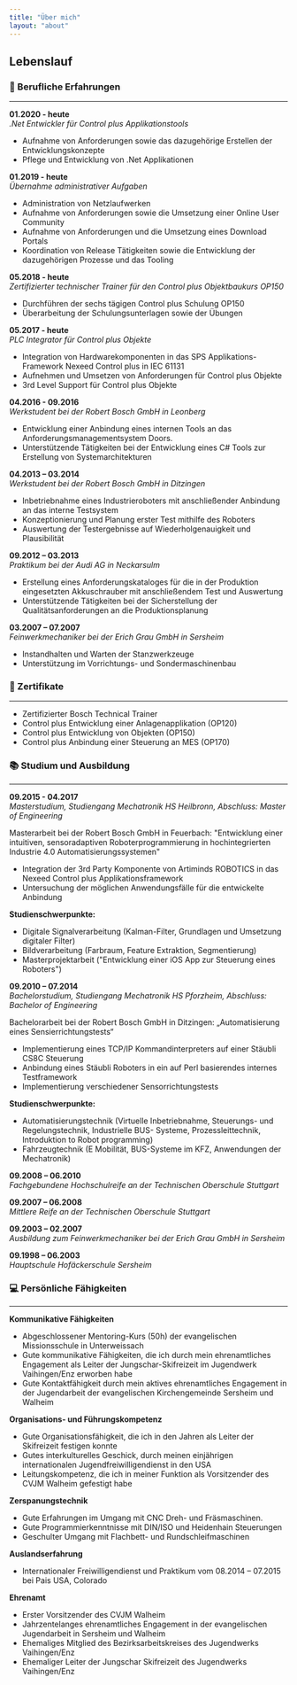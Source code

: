 ```yaml
---
title: "Über mich"
layout: "about"
---
```

## Lebenslauf

### :briefcase: Berufliche Erfahrungen
---

**01.2020 - heute**<br/>
*.Net Entwickler für Control plus Applikationstools*

- Aufnahme von Anforderungen sowie das dazugehörige Erstellen der Entwicklungskonzepte 
- Pflege und Entwicklung von .Net Applikationen

**01.2019 - heute**<br/>
*Übernahme administrativer Aufgaben*
- Administration von Netzlaufwerken
- Aufnahme von Anforderungen sowie die Umsetzung einer Online User Community
- Aufnahme von Anforderungen und die Umsetzung eines Download Portals
- Koordination von Release Tätigkeiten sowie die Entwicklung der dazugehörigen Prozesse und das Tooling

**05.2018 - heute**<br/>
*Zertifizierter technischer Trainer für den Control plus Objektbaukurs OP150*

- Durchführen der sechs tägigen Control plus Schulung OP150
- Überarbeitung der Schulungsunterlagen sowie der Übungen

**05.2017 - heute**<br/>
*PLC Integrator für Control plus Objekte*

- Integration von Hardwarekomponenten in das SPS Applikations-Framework Nexeed Control plus in IEC 61131
- Aufnehmen und Umsetzen von Anforderungen für Control plus Objekte
- 3rd Level Support für Control plus Objekte

**04.2016 - 09.2016**<br/>
*Werkstudent bei der Robert Bosch GmbH in Leonberg*

- Entwicklung einer Anbindung eines internen Tools an das Anforderungsmanagementsystem Doors. 
- Unterstützende Tätigkeiten bei der Entwicklung eines C# Tools zur Erstellung von Systemarchitekturen

**04.2013 – 03.2014**<br/>
*Werkstudent bei der Robert Bosch GmbH in Ditzingen*

- Inbetriebnahme eines Industrieroboters mit anschließender Anbindung an das interne Testsystem
- Konzeptionierung und Planung erster Test mithilfe des Roboters
- Auswertung der Testergebnisse auf Wiederholgenauigkeit und Plausibilität

**09.2012 – 03.2013**<br/>
*Praktikum bei der Audi AG in Neckarsulm*

- Erstellung eines Anforderungskataloges für die in der Produktion eingesetzten Akkuschrauber mit anschließendem Test und Auswertung
- Unterstützende Tätigkeiten bei der Sicherstellung der Qualitätsanforderungen an die Produktionsplanung

**03.2007 – 07.2007**<br/>
*Feinwerkmechaniker bei der Erich Grau GmbH in Sersheim*

- Instandhalten und Warten der Stanzwerkzeuge
- Unterstützung im Vorrichtungs- und Sondermaschinenbau

### :paperclip: Zertifikate
---

- Zertifizierter Bosch Technical Trainer
- Control plus Entwicklung einer Anlagenapplikation (OP120)
- Control plus Entwicklung von Objekten (OP150)
- Control plus Anbindung einer Steuerung an MES (OP170)

### :books: Studium und Ausbildung
---

**09.2015 - 04.2017**<br/>
*Masterstudium, Studiengang Mechatronik*
*HS Heilbronn, Abschluss: Master of Engineering*

Masterarbeit bei der Robert Bosch GmbH in Feuerbach:
"Entwicklung einer intuitiven, sensoradaptiven Roboterprogrammierung in hochintegrierten Industrie 4.0 Automatisierungssystemen"
- Integration der 3rd Party Komponente von Artiminds ROBOTICS in das Nexeed Control plus Applikationsframework
- Untersuchung der möglichen Anwendungsfälle für die entwickelte Anbindung

**Studienschwerpunkte:**
- Digitale Signalverarbeitung (Kalman-Filter, Grundlagen und Umsetzung digitaler Filter)
- Bildverarbeitung (Farbraum, Feature Extraktion, Segmentierung)
- Masterprojektarbeit ("Entwicklung einer iOS App zur Steuerung eines Roboters")

**09.2010 – 07.2014**<br/>
*Bachelorstudium, Studiengang Mechatronik*
*HS Pforzheim, Abschluss: Bachelor of Engineering*

Bachelorarbeit bei der Robert Bosch GmbH in Ditzingen:
„Automatisierung eines Sensierrichtungstests“

- Implementierung eines TCP/IP Kommandinterpreters auf einer Stäubli CS8C Steuerung
- Anbindung eines Stäubli Roboters in ein auf Perl basierendes internes Testframework
- Implementierung verschiedener Sensorrichtungstests

**Studienschwerpunkte:**
- Automatisierungstechnik (Virtuelle Inbetriebnahme, Steuerungs- und Regelungstechnik, Industrielle BUS- Systeme, Prozessleittechnik, Introduktion to Robot programming)
- Fahrzeugtechnik (E Mobilität, BUS-Systeme im KFZ, Anwendungen der Mechatronik)

**09.2008 – 06.2010**<br/>
*Fachgebundene Hochschulreife*
*an der Technischen Oberschule Stuttgart*

**09.2007 – 06.2008**<br/>
*Mittlere Reife*
*an der Technischen Oberschule Stuttgart*

**09.2003 – 02.2007**<br/>
*Ausbildung zum Feinwerkmechaniker*
*bei der Erich Grau GmbH in Sersheim*

**09.1998 – 06.2003**<br/>
*Hauptschule*
*Hofäckerschule Sersheim*

### :computer: Persönliche Fähigkeiten
---

**Kommunikative Fähigkeiten**
- Abgeschlossener Mentoring-Kurs (50h) der evangelischen Missionsschule in Unterweissach
- Gute kommunikative Fähigkeiten, die ich durch mein ehrenamtliches Engagement als Leiter der Jungschar-Skifreizeit im Jugendwerk Vaihingen/Enz erworben habe
- Gute Kontaktfähigkeit durch mein aktives ehrenamtliches Engagement in der Jugendarbeit der evangelischen Kirchengemeinde Sersheim und Walheim

**Organisations- und Führungskompetenz**
- Gute Organisationsfähigkeit, die ich in den Jahren als Leiter der Skifreizeit festigen konnte
- Gutes interkulturelles Geschick, durch meinen einjährigen internationalen Jugendfreiwilligendienst in den USA
- Leitungskompetenz, die ich in meiner Funktion als Vorsitzender des CVJM Walheim gefestigt habe

**Zerspanungstechnik**
- Gute Erfahrungen im Umgang mit CNC Dreh- und Fräsmaschinen. 
- Gute Programmierkenntnisse mit DIN/ISO und Heidenhain Steuerungen
- Geschulter Umgang mit Flachbett- und Rundschleifmaschinen

**Auslandserfahrung**
- Internationaler Freiwilligendienst und Praktikum vom 08.2014 – 07.2015 bei Pais USA, Colorado

**Ehrenamt**
- Erster Vorsitzender des CVJM Walheim
- Jahrzentelanges ehrenamtliches Engagement in der evangelischen Jugendarbeit in Sersheim und Walheim
- Ehemaliges Mitglied des Bezirksarbeitskreises des Jugendwerks Vaihingen/Enz
- Ehemaliger Leiter der Jungschar Skifreizeit des Jugendwerks Vaihingen/Enz